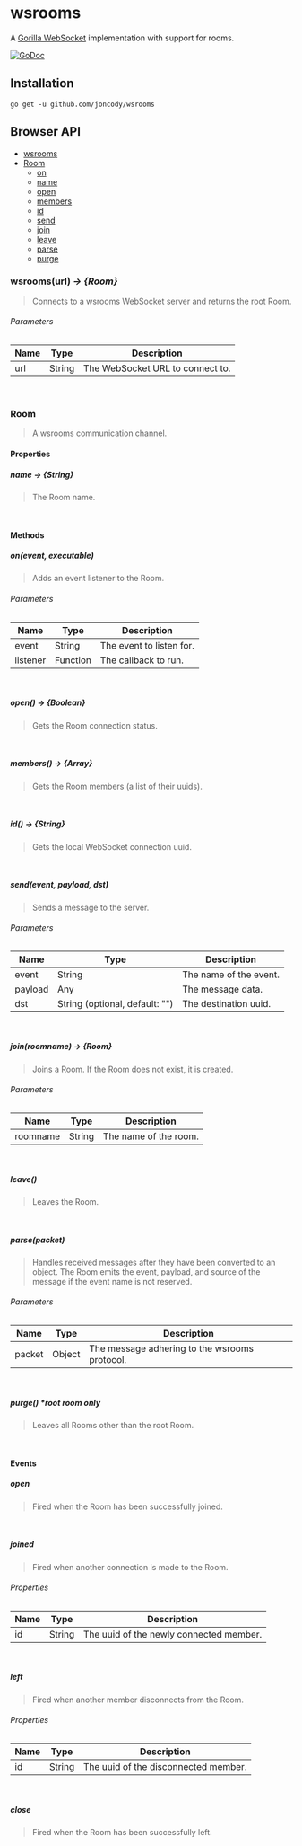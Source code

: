 wsrooms
=======

A [Gorilla WebSocket](https://github.com/gorilla/websocket) implementation with support for rooms.

[![GoDoc](https://godoc.org/github.com/joncody/wsrooms?status.svg)](https://godoc.org/github.com/joncody/wsrooms)

## Installation
`go get -u github.com/joncody/wsrooms`

## Browser API
- [wsrooms](#wsroomsurl---room)
- [Room](#room)
  - [on](#onevent-executable)
  - [name](#name---string)
  - [open](#open---boolean)
  - [members](#members---array)
  - [id](#id---string)
  - [send](#sendevent-payload-dst)
  - [join](#joinroomname---room)
  - [leave](#leave)
  - [parse](#parsepacket)
  - [purge](#purge-root-room-only)

### wsrooms(url) _-> {Room}_
> Connects to a wsrooms WebSocket server and returns the root Room.
###### Parameters
Name | Type | Description
---- | ---- | -----------
url | String | The WebSocket URL to connect to.
<br />

### Room
> A wsrooms communication channel.
#### Properties
##### name _-> {String}_
> The Room name.

<br />

#### Methods
##### on(event, executable)
> Adds an event listener to the Room.
###### Parameters
Name | Type | Description
---- | ---- | -----------
event | String | The event to listen for.
listener | Function | The callback to run.
<br />

##### open() _-> {Boolean}_
> Gets the Room connection status.

<br />

##### members() _-> {Array}_
> Gets the Room members (a list of their uuids).

<br />

##### id() _-> {String}_
> Gets the local WebSocket connection uuid.

<br />

##### send(event, payload, dst)
> Sends a message to the server.
###### Parameters
Name | Type | Description
---- | ---- | -----------
event | String | The name of the event.
payload | Any | The message data.
dst | String (optional, default: "") | The destination uuid.
<br />

##### join(roomname) _-> {Room}_
> Joins a Room. If the Room does not exist, it is created.
###### Parameters
Name | Type | Description
---- | ---- | -----------
roomname | String | The name of the room.
<br />

##### leave()
> Leaves the Room.

<br />

##### parse(packet)
> Handles received messages after they have been converted to an object. The Room emits the event, payload, and source of the message if the event name is not reserved.
###### Parameters
Name | Type | Description
---- | ---- | -----------
packet | Object | The message adhering to the wsrooms protocol.
<br />

##### purge() *_root room only_
> Leaves all Rooms other than the root Room.

<br />

#### Events
##### open
> Fired when the Room has been successfully joined.

<br />

##### joined
> Fired when another connection is made to the Room.
###### Properties
Name | Type | Description
---- | ---- | -----------
id | String | The uuid of the newly connected member.
<br />

##### left
> Fired when another member disconnects from the Room.
###### Properties
Name | Type | Description
---- | ---- | -----------
id | String | The uuid of the disconnected member.
<br />

##### close
> Fired when the Room has been successfully left.

<br />
